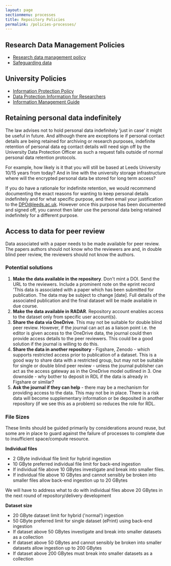 ```yaml
---
layout: page
sectionmenu: processes
title: Repository Policies
permalink: /policies-processes/
---
```


## Research Data Management Policies

* [Research data management policy](https://library.leeds.ac.uk/research-data-policies)
* [Safeguarding data](https://library.leeds.ac.uk/info/14062/research_data_management/63/safeguarding_data)

## University Policies

* [Information Protection Policy](https://leeds.service-now.com/it?id=kb_article&number=KB0011140)
* [Data Protection Information for Researchers](https://dataprotection.leeds.ac.uk/information-for-researchers/)
* [Information Management Guide](https://dataprotection.leeds.ac.uk/wp-content/uploads/sites/48/2019/05/Information-Management-Guide.pdf)

## Retaining personal data indefinitely

The law advises not to hold personal data indefinitely ‘just in case’ it might be useful in future.  And although there are exceptions ie if personal contact details are being retained for archiving or research purposes, indefinite retention of personal data eg contact details will need sign off by the University Data Protection Officer as such a request falls outside of normal personal data retention protocols.   

For example, how likely is it that you will still be based at Leeds University 10/15 years from today? And in line with the university storage infrastructure where will the encrypted personal data be stored for long term access?   

If you do have a rationale for indefinite retention, we would recommend documenting the exact reasons for wanting to keep personal details indefinitely and for what specific purpose, and then email your justification to the DPO@leeds.ac.uk.  However once this purpose has been documented and signed off, you cannot then later use the personal data being retained indefinitely for a different purpose.  

## Access to data for peer review 

Data associated with a paper needs to be made available for peer review. The papers authors should not know who the reviewers are and, in double blind peer review, the reviewers should not know the authors.  

### Potential solutions 

1. **Make the data available in the repository**. Don't mint a DOI. Send the URL to the reviewers. Include a prominent note on the eprint record 'This data is associated with a paper which has been submitted for publication. The data may be subject to change [date]. Full details of the associated publication and the final dataset will be made available in due course. 
2. **Make the data available in RADAR**. Repository account enables access to the dataset only from specific user account(s).
3. **Share the data via OneDrive**. This may not be suitable for double blind peer review. However, if the journal can act as a liaison point i.e. the editor is given access to the OneDrive data, the journal could then provide access details to the peer reviewers. This could be a good solution if the journal is willing to do this. 
4. **Share the data in another repository** - Figshare, Zenodo - which supports restricted access prior to publication of a dataset. This is a good way to share data with a restricted group, but may not be suitable for single or double blind peer review - unless the journal publisher can act as the access gateway as in the OneDrive model outlined in 3. One downside - why bother to deposit in RDL if the data is already in Figshare or similar? 
5. **Ask the journal if they can help** - there may be a mechanism for providing access to the data. This may not be in place. There is a risk data will become supplementary information or be deposited in another repository (if we see this as a problem) so reduces the role for RDL.  

### File Sizes

These limits should be guided primarily by considerations around reuse, but some are in place to guard against the failure of processes to complete due to insufficient space/compute resource.

**Individual files**

* 2 GByte individual file limit for hybrid ingestion
* 10 GByte preferred individual file limit for back-end ingestion 
* If individual file above 10 GBytes investigate and break into smaller files. 
* If individual file above 10 GBytes and cannot sensibly be broken into smaller files allow back-end ingestion up to 20 GBytes 
  
We will have to address what to do with individual files above 20 GBytes in the next round of repository/delivery development 

**Dataset size**

* 20 GByte dataset limit for hybrid ('normal') ingestion 
* 50 GByte  preferred limit for single dataset (ePrint) using back-end ingestion 
* If dataset above 50 GBytes investigate and break into smaller datasets as a collection 
* If dataset above 50 GBytes and cannot sensibly be broken into smaller datasets allow ingestion up to 200 GBytes 
* If dataset above 200 GBytes must break into smaller datasets as a collection 


